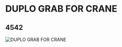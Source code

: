 # DUPLO GRAB FOR CRANE
## 4542
![DUPLO GRAB FOR CRANE](https://lc-www-live-s.legocdn.com/media/bricks/5/2/4157823.jpg)